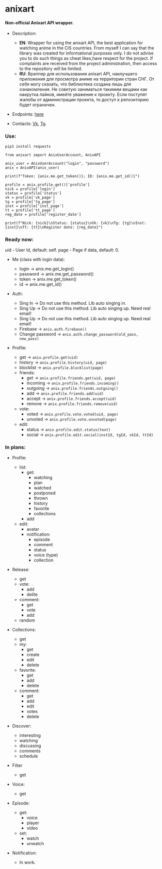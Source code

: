 # anixart
#### Non-official Anixart API wrapper. 
* Description:
	* **EN**: Wrapper for using the anixart API, the best application for watching anime in the CIS countries. From myself I can say that the library was created for informational purposes only. I do not advise you to do such things as cheat likes,have respect for the project. If complaints are received from the project administration, then access to the repository will be limited.
	* **RU**: Враппер для использования anixart API, наилучшего приложения для просмотра аниме на территории стран СНГ.  От себя могу сказать, что библиотека создана лишь для ознакомления. Не советую заниматься такимим вещами как накрутка лайков, имейте уважение к проекту. Если поступят жалобы от администрации проекта, то доступ к репозиторию будет ограничен.


* Endpoints: [here](https://github.com/SantaSpeen/anixart/blob/master/anixart/methods.py)
* Contacts: [Vk](https://vk.com/l.vindeta "Vk"), [Tg](https://t.me/id01234 "Tg").

### Use:

`pip3 install requests`

```python3
from anixart import AnixUserAccount, AnixAPI

anix_user = AnixUserAccount("login", "password")
anix = AnixAPI(anix_user)

print(f"Token: {anix.me.get_token()}; ID: {anix.me.get_id()}")

profile = anix.profile.get()['profile']
nick = profile['login']
status = profile['status']
vk = profile['vk_page']
tg = profile['tg_page']
inst = profile['inst_page']
tt = profile['tt_page']
reg_date = profile['register_date']

print(f"Nick: {nick}\nStatus: {status}\nVk: {vk}\nTg: {tg}\nInst: {inst}\nTt: {tt}\nRegister date: {reg_date}")
```

### Ready now:

uid - User Id, default: self.
page - Page if data, default: 0.


* Me (class with login data): 
	- login -> anix.me.get_login()
	- password -> anix.me.get_password()
	- token -> anix.me.get_token()
	- id -> anix.me.get_id()

* Auth:
	- Sing In -> Do not use this method. Lib auto singing in.
	- Sing Up -> Do not use this method. Lib auto singing up. Need real email!
	- Sing Up -> Do not use this method. Lib auto singing up. Need real email!
	- Firebase -> `anix.auth.firebase()`
	- Change password -> `anix.auth.change_password(old_pass, new_pass)`

* Profile:
	- get -> `anix.profile.get(uid)`
	- history  -> `anix.profile.history(uid, page)`
	- blocklist  -> `anix.profile.blocklist(page)`
	- friends: 
		* get -> `anix.profile.friends.get(uid, page)`
		* incoming -> `anix.profile.friends.incoming()`
		* outgoing -> `anix.profile.friends.outgoing()`
		* add -> `anix.profile.friends.add(uid)`
		* accept -> `anix.profile.friends.accept(uid)`
		* remove -> `anix.profile.friends.remove(uid)`
	- vote: 
		* voted -> `anix.profile.vote.voted(uid, page)`
		* unvoted -> `anix.profile.vote.unvoted(page)`
	- edit: 
		* status -> `anix.profile.edit.status(text)`
		* social -> `anix.profile.edit.social(instId, tgId, vkId, ttId)`

### In plans:

* Profile:
	- list:
		* get:
			- watching
			- plan
			- watched
			- postponed
			- thrown
			- history
			- favorite 
			- collections
		* add
	- edit:
		* avatar
		* notification:
			- episode
			- comment
			- status
			- voice (type)
			- collection

* Release:
	- get
	- vote:
		* add
		* delite
	- comment:
		* get 
		* vote
		* add
	- random

* Collections:
	- get
	- my:
		* get
		* create
		* edit
		* delete
	- favorite:
		* get
		* add
		* delete
	- comment:	
		* get
		* add
		* edit
		* votes
		* delete

* Discover:
	- interesting
	- watching
	- discussing
	- comments
	- schedule

* Filter
	- get

* Voice:
	- get

* Episode:
	- get:
		- voice
		- player
		- video
	- set:
		- watch
		- unwatch

* Notification:
	- In work.
